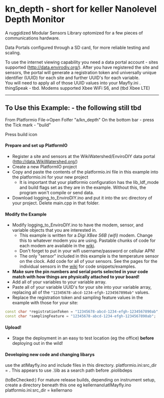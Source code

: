 # kn_depth - short for keller Nanolevel Depth Monitor
A ruggidized Modular Sensors Library optomized for a few pieces of communications hardware.

Data Portals configured through a SD card, for more reliable testing and scaling.

To use the internet viewing capability you need a data portal account - sites supported
  (http://data.envirodiy.org/).  After you have registered the site and sensors, the portal will generate a registration token and universally unique identifier (UUID) for each site and further UUID's for each variable.  
  You will need to apply all of those UUID values into your Mayfly.ini .  
  thingSpeak - tbd.
Modems supported Xbee WiFi S6, and (tbd Xbee LTE) 

_______

## To Use this Example: - the following still tbd
From Platformio File->Open Folfer  "a/kn_depth" 
On the bottom bar - press the Tick mark - "build" 

Press build icon 
#### Prepare and set up PlatformIO
- Register a site and sensors at the WikiWatershed/EnviroDIY data portal (http://data.WikiWatershed.org/)
- Create a new PlatformIO project
- Copy and paste the contents of the platformio.ini file in this example into the platformio.ini for your new project
    - It is important that your platformio configuration has the lib_ldf_mode and build flags set as they are in the example.  Without this, the program won't compile or send data.
- Download logging_to_EnviroDIY.ino and put it into the src directory of your project.  Delete main.cpp in that folder.

#### Modify the Example
- Modify logging_to_EnviroDIY.ino to have the modem, sensor, and variable objects that you are interested in.
    - This example is written for a _Digi XBee S6B (wifi)_ modem.  Change this to whatever modem you are using.  Pastable chunks of code for each modem are available in the [wiki](https://github.com/EnviroDIY/ModularSensors/wiki/Home).
    - Don't forget to put in your wifi username/password or cellular APN!
    - The only "sensor" included in this example is the temperature sensor on the clock.  Add code for all of your sensors.  See the pages for the individual sensors in the [wiki](https://github.com/EnviroDIY/ModularSensors/wiki/Home) for code snippets/examples.
- **Make sure the pin numbers and serial ports selected in your code match with how things are physically attached to your board!**
- Add all of your variables to your variable array.
- Paste all of your variable UUID's for your site into your variable array, replacing all of the ```"12345678-abcd-1234-efgh-1234567890ab"``` values.
- Replace the registration token and sampling feature values in the example with those for your site:

```cpp
const char *registrationToken = "12345678-abcd-1234-efgh-1234567890ab";   // Device registration token
const char *samplingFeature = "12345678-abcd-1234-efgh-1234567890ab";     // Sampling feature UUID
```

#### Upload!
- Stage the deployment in an easy to test location (eg the office) **before** deploying out in the wild!

#### Developing new code and changing libarys 
use the atlMayfly.ino and include files in this directory. platformio.ini:src_dir = .
This appears to use .\lib as a search path before .piolibdeps

(toBeChecked:) For mature release builds, depending on instrument setup, create a directory beneath this one eg
kellernano\atlMayfly.ino
platformio.ini:src_dir = kellernano
